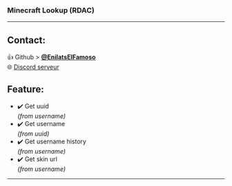 ### Minecraft Lookup (RDAC) 

-------------
  
## __Contact:__
👍 Github > __[@EnilatsElFamoso][1]__  
🌐 [Discord serveur](https://discord.gg/KnekBfkEM5)
## __Feature:__  

* ✔️ Get uuid  
*(from username)*
*  ✔️ Get username  
*(from uuid)*
*  ✔️ Get username history  
*(from username)*
*  ✔️ Get skin url  
*(from username)*

-------------

[1]:https://github.com/EnilatsElFamoso
